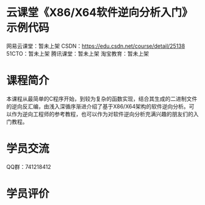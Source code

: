 # 云课堂《X86/X64软件逆向分析入门》示例代码

网易云课堂：暂未上架 
CSDN：<a herf="https://edu.csdn.net/course/detail/25138">https://edu.csdn.net/course/detail/25138</a> 
51CTO：暂未上架
腾讯课堂：暂未上架
淘宝教育：暂未上架

# 课程简介

本课程从最简单的C程序开始，到较为复杂的函数实现，结合其生成的二进制文件的逆向反汇编，由浅入深循序渐进介绍了基于X86/X64架构的软件逆向分析。可以作为逆向工程师的参考教程，也可以作为对软件逆向分析充满兴趣的朋友们的入门教程。

# 学员交流

QQ群：741218412

# 学员评价
